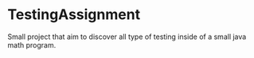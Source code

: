 # TestingAssignment
Small project that aim to discover all type of testing inside of a small java math program.
